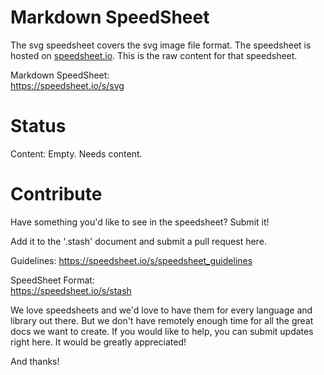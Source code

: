 # Markdown SpeedSheet

The svg speedsheet covers the svg image file format. The speedsheet is hosted on [speedsheet.io](https://speedsheet.io). This is the raw content for that speedsheet.

Markdown SpeedSheet:  
https://speedsheet.io/s/svg


# Status

Content: Empty. Needs content.


# Contribute

Have something you'd like to see in the speedsheet? Submit it!

Add it to the '.stash' document and submit a pull request here.

Guidelines:
https://speedsheet.io/s/speedsheet_guidelines

SpeedSheet Format:  
https://speedsheet.io/s/stash

We love speedsheets and we'd love to have them for every language and library out there. But we don't have remotely enough time for all the great docs we want to create. If you would like to help, you can submit updates right here. It would be greatly appreciated! 

And thanks!
